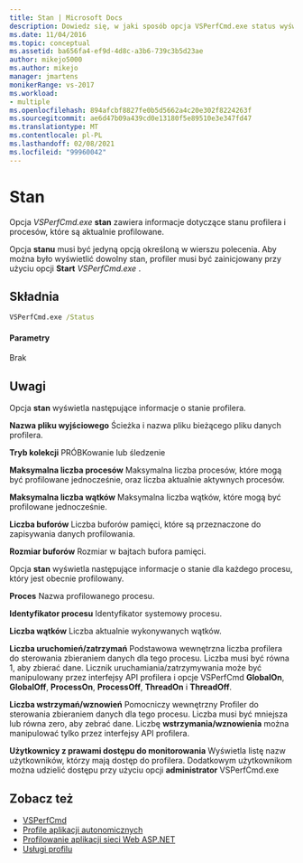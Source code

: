 ```yaml
---
title: Stan | Microsoft Docs
description: Dowiedz się, w jaki sposób opcja VSPerfCmd.exe status wyświetla informacje o stanie profilera i procesach, które są aktualnie profilowane.
ms.date: 11/04/2016
ms.topic: conceptual
ms.assetid: ba656fa4-ef9d-4d8c-a3b6-739c3b5d23ae
author: mikejo5000
ms.author: mikejo
manager: jmartens
monikerRange: vs-2017
ms.workload:
- multiple
ms.openlocfilehash: 894afcbf8827fe0b5d5662a4c20e302f8224263f
ms.sourcegitcommit: ae6d47b09a439cd0e13180f5e89510e3e347fd47
ms.translationtype: MT
ms.contentlocale: pl-PL
ms.lasthandoff: 02/08/2021
ms.locfileid: "99960042"
---
```

# <a name="status"></a>Stan
Opcja *VSPerfCmd.exe* **stan** zawiera informacje dotyczące stanu profilera i procesów, które są aktualnie profilowane.

 Opcja **stanu** musi być jedyną opcją określoną w wierszu polecenia. Aby można było wyświetlić dowolny stan, profiler musi być zainicjowany przy użyciu opcji **Start** *VSPerfCmd.exe* .

## <a name="syntax"></a>Składnia

```cmd
VSPerfCmd.exe /Status
```

#### <a name="parameters"></a>Parametry
 Brak

## <a name="remarks"></a>Uwagi
 Opcja **stan** wyświetla następujące informacje o stanie profilera.

 **Nazwa pliku wyjściowego** Ścieżka i nazwa pliku bieżącego pliku danych profilera.

 **Tryb kolekcji** PRÓBKowanie lub śledzenie

 **Maksymalna liczba procesów** Maksymalna liczba procesów, które mogą być profilowane jednocześnie, oraz liczba aktualnie aktywnych procesów.

 **Maksymalna liczba wątków** Maksymalna liczba wątków, które mogą być profilowane jednocześnie.

 **Liczba buforów** Liczba buforów pamięci, które są przeznaczone do zapisywania danych profilowania.

 **Rozmiar buforów** Rozmiar w bajtach bufora pamięci.

 Opcja **stan** wyświetla następujące informacje o stanie dla każdego procesu, który jest obecnie profilowany.

 **Proces** Nazwa profilowanego procesu.

 **Identyfikator procesu** Identyfikator systemowy procesu.

 **Liczba wątków** Liczba aktualnie wykonywanych wątków.

 **Liczba uruchomień/zatrzymań** Podstawowa wewnętrzna liczba profilera do sterowania zbieraniem danych dla tego procesu. Liczba musi być równa 1, aby zbierać dane. Licznik uruchamiania/zatrzymywania może być manipulowany przez interfejsy API profilera i opcje VSPerfCmd **GlobalOn**, **GlobalOff**, **ProcessOn**, **ProcessOff**, **ThreadOn** i **ThreadOff**.

 **Liczba wstrzymań/wznowień** Pomocniczy wewnętrzny Profiler do sterowania zbieraniem danych dla tego procesu. Liczba musi być mniejsza lub równa zero, aby zebrać dane. Liczbę **wstrzymania/wznowienia** można manipulować tylko przez interfejsy API profilera.

 **Użytkownicy z prawami dostępu do monitorowania** Wyświetla listę nazw użytkowników, którzy mają dostęp do profilera. Dodatkowym użytkownikom można udzielić dostępu przy użyciu opcji **administrator** VSPerfCmd.exe

## <a name="see-also"></a>Zobacz też
- [VSPerfCmd](../profiling/vsperfcmd.md)
- [Profile aplikacji autonomicznych](../profiling/command-line-profiling-of-stand-alone-applications.md)
- [Profilowanie aplikacji sieci Web ASP.NET](../profiling/command-line-profiling-of-aspnet-web-applications.md)
- [Usługi profilu](../profiling/command-line-profiling-of-services.md)
